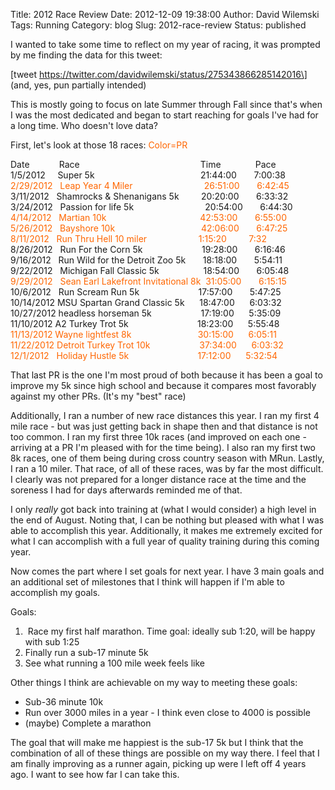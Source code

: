 Title: 2012 Race Review
Date: 2012-12-09 19:38:00
Author: David Wilemski
Tags: Running
Category: blog
Slug: 2012-race-review
Status: published

I wanted to take some time to reflect on my year of racing, it was
prompted by me finding the data for this tweet:

\[tweet https://twitter.com/davidwilemski/status/275343866285142016\]  
(and, yes, pun partially intended)

This is mostly going to focus on late Summer through Fall since that's
when I was the most dedicated and began to start reaching for goals I've
had for a long time. Who doesn't love data?

First, let's look at those 18 races:
<span style="color: #ff6600;">Color=PR</span>

Date            Race                                                
Time              Pace  
1/5/2012     Super 5k                                           21:44:00
      7:00:38  
<span style="color: #ff6600;">2/29/2012   Leap Year 4 Miler            
                26:51:00       6:42:45</span>  
3/11/2012   Shamrocks & Shenanigans 5k         20:20:00       6:33:32  
3/24/2012   Passion for life 5k                             20:54:00    
  6:44:30  
<span style="color: #ff6600;">4/14/2012   Martian 10k                  
                   42:53:00       6:55:00</span>  
<span style="color: #ff6600;">5/26/2012   Bayshore 10k                  
                42:06:00       6:47:25</span>  
<span style="color: #ff6600;">8/11/2012   Run Thru Hell 10 miler        
            1:15:20         7:32</span>  
8/26/2012   Run For the Corn 5k                        19:28:00      
6:16:46  
9/16/2012   Run Wild for the Detroit Zoo 5k       18:18:00      
5:54:11  
9/22/2012   Michigan Fall Classic 5k                  18:54:00      
6:05:48  
<span style="color: #ff6600;">9/29/2012   Sean Earl Lakefront
Invitational 8k  31:05:00       6:15:15</span>  
10/6/2012   Run Scream Run 5k                        17:57:00      
5:47:25  
10/14/2012 MSU Spartan Grand Classic 5k      18:47:00      6:03:32  
10/27/2012 headless horseman 5k                    17:19:00    
 5:35:09  
11/10/2012 A2 Turkey Trot 5k                            18:23:00    
 5:55:48  
<span style="color: #ff6600;">11/13/2012 Wayne lightfest 8k            
              30:15:00      6:05:11</span>  
<span style="color: #ff6600;">11/22/2012 Detroit Turkey Trot 10k        
           37:34:00      6:03:32</span>  
<span style="color: #ff6600;">12/1/2012   Holiday Hustle 5k            
               17:12:00      5:32:54</span>

That last PR is the one I'm most proud of both because it has been a
goal to improve my 5k since high school and because it compares most
favorably against my other PRs. (It's my "best" race)

Additionally, I ran a number of new race distances this year. I ran my
first 4 mile race - but was just getting back in shape then and that
distance is not too common. I ran my first three 10k races (and improved
on each one - arriving at a PR I'm pleased with for the time being). I
also ran my first two 8k races, one of them being during cross country
season with MRun. Lastly, I ran a 10 miler. That race, of all of these
races, was by far the most difficult. I clearly was not prepared for a
longer distance race at the time and the soreness I had for days
afterwards reminded me of that.

I only *really* got back into training at (what I would consider) a high
level in the end of August. Noting that, I can be nothing but pleased
with what I was able to accomplish this year. Additionally, it makes me
extremely excited for what I can accomplish with a full year of quality
training during this coming year.

Now comes the part where I set goals for next year. I have 3 main goals
and an additional set of milestones that I think will happen if I'm able
to accomplish my goals.

Goals:

1.   Race my first half marathon. Time goal: ideally sub 1:20, will be
    happy with sub 1:25
2.  Finally run a sub-17 minute 5k
3.  See what running a 100 mile week feels like

Other things I think are achievable on my way to meeting these goals:

  - Sub-36 minute 10k
  - Run over 3000 miles in a year - I think even close to 4000 is
    possible
  - (maybe) Complete a marathon

The goal that will make me happiest is the sub-17 5k but I think that
the combination of all of these things are possible on my way there. I
feel that I am finally improving as a runner again, picking up were I
left off 4 years ago. I want to see how far I can take this.
